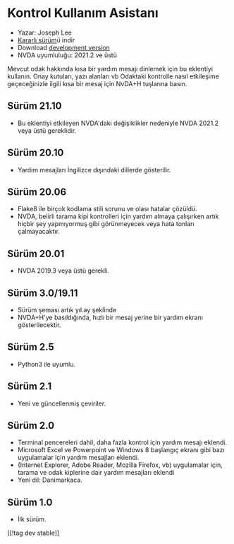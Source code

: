 # Kontrol Kullanım Asistanı #

* Yazar: Joseph Lee
* [Kararlı sürüm][1]ü indir
* Download [development version][2]
* NVDA uyumluluğu: 2021.2 ve üstü

Mevcut odak hakkında kısa bir yardım mesajı dinlemek için bu eklentiyi
kullanın.  Onay kutuları, yazı alanları vb Odaktaki kontrolle nasıl
etkileşime geçeceğinizle ilgili kısa bir mesaj için NvDA+H tuşlarına basın.

## Sürüm 21.10

* Bu eklentiyi etkileyen NVDA'daki değişiklikler nedeniyle NVDA 2021.2 veya
  üstü gereklidir.

## Sürüm 20.10

* Yardım mesajları İngilizce dışındaki dillerde gösterilir.

## Sürüm 20.06

* Flake8 ile birçok kodlama stili sorunu ve olası hatalar çözüldü.
* NVDA, belirli tarama kipi kontrolleri için yardım almaya çalışırken artık
  hiçbir şey yapmıyormuş gibi görünmeyecek veya hata tonları çalmayacaktır.

## Sürüm 20.01

* NVDA 2019.3 veya üstü gerekli.

## Sürüm 3.0/19.11

* Sürüm şeması artık yıl.ay şeklinde
* NVDA+H'ye basıldığında, hızlı bir mesaj yerine bir yardım ekranı
  gösterilecektir.

## Sürüm 2.5

* Python3 ile uyumlu.

## Sürüm 2.1

* Yeni ve güncellenmiş çeviriler.

## Sürüm 2.0

* Terminal pencereleri dahil, daha fazla kontrol için yardım mesajı eklendi.
* Microsoft Excel ve Powerpoint ve Windows 8 başlangıç ​​ekranı gibi bazı
  uygulamalar için yardım mesajları eklendi.
* (Internet Explorer, Adobe Reader, Mozilla Firefox, vb) uygulamalar için,
  tarama ve odak kiplerine dair yardım mesajları eklendi
* Yeni dil: Danimarkaca.

## Sürüm 1.0

* İlk sürüm.

[[!tag dev stable]]

[1]: https://addons.nvda-project.org/files/get.php?file=cua

[2]: https://addons.nvda-project.org/files/get.php?file=cua-dev
